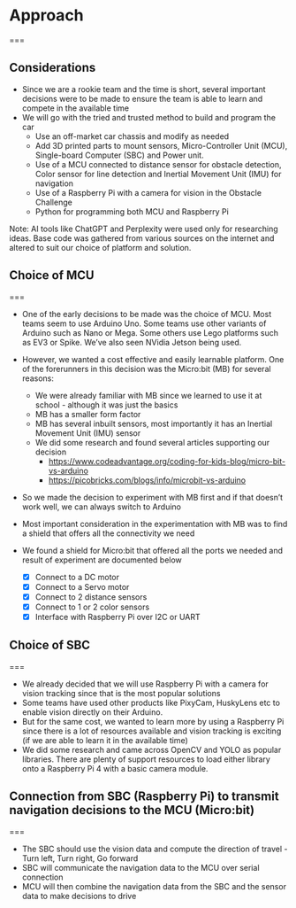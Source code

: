 # Approach
===

## Considerations
- Since we are a rookie team and the time is short, several important decisions were to be made to ensure the team is able to learn and compete in the available time
- We will go with the tried and trusted method to build and program the car
  - Use an off-market car chassis and modify as needed
  - Add 3D printed parts to mount sensors, Micro-Controller Unit (MCU), Single-board Computer (SBC) and Power unit.
  - Use of a MCU connected to distance sensor for obstacle detection, Color sensor for line detection and  Inertial Movement Unit (IMU) for navigation
  - Use  of a Raspberry Pi with a camera for vision in the Obstacle Challenge
  - Python for programming both MCU and Raspberry Pi

Note: AI tools like ChatGPT and Perplexity were used only for researching ideas. Base code was gathered from various sources on the internet and altered to suit our choice of platform and solution.


## Choice of MCU
===
- One of the early decisions to be made was the choice of MCU. Most teams seem to use Arduino Uno. Some teams use other variants of Arduino such as Nano or Mega. Some others use Lego platforms such as EV3 or Spike. We’ve also seen NVidia Jetson being used. 
- However, we wanted a cost effective and easily learnable platform. One of the forerunners in this decision was the Micro:bit (MB) for several reasons: 
  - We were already familiar with MB since we learned to use it at school - although it was just the basics
  - MB has a smaller form factor
  - MB has several inbuilt sensors, most importantly it has an Inertial Movement Unit (IMU) sensor
  - We did some research and found several articles supporting our decision
    - https://www.codeadvantage.org/coding-for-kids-blog/micro-bit-vs-arduino 
    - https://picobricks.com/blogs/info/microbit-vs-arduino

- So we made the decision to experiment with MB first and if that doesn’t work well, we can always switch to Arduino
- Most important consideration in the experimentation with MB was to find a shield that offers all the connectivity we need
- We found a shield for Micro:bit that offered all the ports we needed and result of experiment are documented below
  - [X] Connect to a DC motor
  - [X] Connect to a Servo motor
  - [X] Connect to 2 distance sensors 
  - [X] Connect to 1 or 2 color sensors 
  - [X] Interface with Raspberry Pi over I2C or UART

## Choice of SBC
===
- We already decided that we will use Raspberry Pi with a camera for vision tracking since that is the most popular solutions
- Some teams have used other products like PixyCam, HuskyLens etc to enable vision directly on their Arduino.
- But for the same cost, we wanted to learn more by using a Raspberry Pi since there is a lot of resources available and vision tracking is exciting (if we are able to learn it in the available time)
- We did some research and came across OpenCV and YOLO as popular libraries. There are plenty of support resources to load either library onto a Raspberry Pi 4 with a basic camera module.


## Connection from SBC (Raspberry Pi) to transmit navigation decisions to the MCU (Micro:bit)
===
- The SBC should use the vision data and compute the direction of travel - Turn left, Turn right, Go forward
- SBC will communicate the navigation data to the MCU over serial connection
- MCU will then combine the navigation data from the SBC and the sensor data to make decisions to drive

